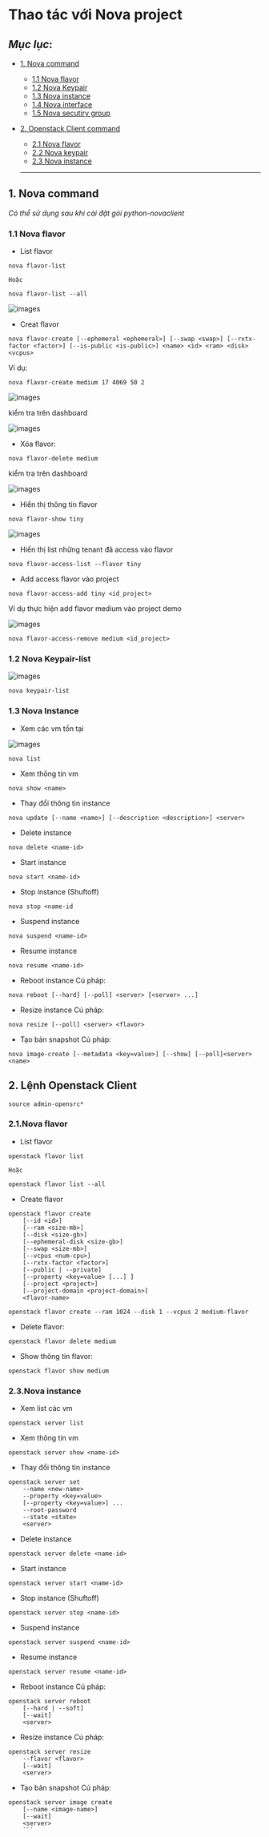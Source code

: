 # Thao tác với Nova project

## *Mục lục*:

- [1. Nova command](#1)
    - [1.1 Nova flavor](#1.1)
    - [1.2 Nova Keypair](#1.2)
    - [1.3 Nova instance](#1.3)
    - [1.4 Nova interface](#1.4)
    - [1.5 Nova secutiry group](#1.5)

- [2. Openstack Client command](#2)
    - [2.1 Nova flavor](#2.1)
    - [2.2 Nova keypair](#2.2)
    - [2.3 Nova instance](#2.3)

    ---
<a name="1"></a>
## 1. Nova command

*Có thể sử dụng sau khi cài đặt gói python-novaclient*

<a name="1.1"></a>
### 1.1 Nova flavor
- List flavor

```
nova flavor-list 

Hoặc

nova flavor-list --all
```
![images](Images/lenhnova1.png)

- Creat flavor 

``` 
nova flavor-create [--ephemeral <ephemeral>] [--swap <swap>] [--rxtx-factor <factor>] [--is-public <is-public>] <name> <id> <ram> <disk> <vcpus>
```

Ví dụ: 
```
nova flavor-create medium 17 4069 50 2
```

![images](Images/lenhnova1.1.png)

kiểm tra trên dashboard

![images](Images/lenhnova1.12.png)

- Xóa flavor:

```
nova flavor-delete medium
```
kiểm tra trên dashboard

![images](Images/lenhnova1.13.png)

- Hiển thị thông tin flavor

```
nova flavor-show tiny
```

![images](Images/lenhnova1.14.png)

- Hiển thị list những tenant đã access vào flavor

```
nova flavor-access-list --flavor tiny
```

- Add access flavor vào project

```
nova flavor-access-add tiny <id_project>

```

Ví dụ thực hiện add flavor medium vào project demo

![images](Images/lenhnova1.15.png)

```
nova flavor-access-remove medium <id_project>
```

<a name="1.2"></a>
### 1.2 Nova Keypair-list

![images](Images/lenhnova2.png)

```
nova keypair-list
```

<a name="1.3"></a>
### 1.3 Nova Instance

- Xem các vm tồn tại

![images](Images/lenhnova3.png)

```
nova list
```

- Xem thông tin vm 
```
nova show <name>
```

- Thay đổi thông tin instance

```
nova update [--name <name>] [--description <description>] <server>
```

- Delete instance
```
nova delete <name-id>
```
- Start instance
```
nova start <name-id>
```
- Stop instance (Shuftoff)
```
nova stop <name-id
```
- Suspend instance
```
nova suspend <name-id>
```
- Resume instance
```
nova resume <name-id>
```
- Reboot instance
Cú pháp:
```
nova reboot [--hard] [--poll] <server> [<server> ...]
```
- Resize instance
Cú pháp:

```
nova resize [--poll] <server> <flavor>
```
- Tạo bản snapshot
Cú pháp:
```
nova image-create [--metadata <key=value>] [--show] [--poll]<server><name>
```

<a name="2"></a>
## 2. Lệnh Openstack Client
```
source admin-opensrc*
```
<a name="2.1"></a>
### 2.1.Nova flavor
- List flavor
```
openstack flavor list

Hoặc

openstack flavor list --all
```


- Create flavor

```
openstack flavor create
    [--id <id>]
    [--ram <size-mb>]
    [--disk <size-gb>]
    [--ephemeral-disk <size-gb>]
    [--swap <size-mb>]
    [--vcpus <num-cpu>]
    [--rxtx-factor <factor>]
    [--public | --private]
    [--property <key=value> [...] ]
    [--project <project>]
    [--project-domain <project-domain>]
    <flavor-name>
```

```
openstack flavor create --ram 1024 --disk 1 --vcpus 2 medium-flavor
```

- Delete flavor:
```
openstack flavor delete medium
```
- Show thông tin flavor:
```
openstack flavor show medium
```


<a name="2.3"></a>
### 2.3.Nova instance

- Xem list các vm

```
openstack server list
```

- Xem thông tin vm

```
openstack server show <name-id>
```
- Thay đổi thông tin instance
```
openstack server set
    --name <new-name>
    --property <key=value>
    [--property <key=value>] ...
    --root-password
    --state <state>
    <server>
```
- Delete instance
```
openstack server delete <name-id>
```
- Start instance
```
openstack server start <name-id>
```
- Stop instance (Shuftoff)
```
openstack server stop <name-id>
```
- Suspend instance
```
openstack server suspend <name-id>
```
- Resume instance
```
openstack server resume <name-id>
```
- Reboot instance
Cú pháp:
```
openstack server reboot
    [--hard | --soft]
    [--wait]
    <server>
```
- Resize instance
Cú pháp:
```
openstack server resize
    --flavor <flavor>
    [--wait]
    <server>
 ```
- Tạo bản snapshot
Cú pháp:
```
openstack server image create
    [--name <image-name>]
    [--wait]
    <server>
    ```